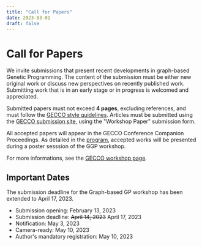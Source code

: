 ```yaml
---
title: "Call for Papers"
date: 2023-03-01
draft: false
---
```


# Call for Papers

We invite submissions that present recent developments in graph-based Genetic Programming. The content of the submission must be either new original work or discuss new perspectives on recently published work. Submitting work that is in an early stage or in progress is welcomed and appreciated.

Submitted papers must not exceed **4 pages**, excluding references, and must follow the [GECCO style guidelines](https://gecco-2023.sigevo.org/Paper-Submission-Instructions). Articles must be submitted using the [GECCO submission site](https://ssl.linklings.net/conferences/gecco/), using the "Workshop Paper" submission form.

All accepted papers will appear in the GECCO Conference Companion Proceedings. As detailed in the [program](https://graphgp.com/program/), accepted works will be presented during a poster sesssion of the GGP workshop.

For more informations, see the [GECCO workshop page](https://gecco-2023.sigevo.org/Call-for-Workshop-Papers).

## Important Dates

The submission deadline for the Graph-based GP workshop has been extended to April 17, 2023.

+ Submission opening: February 13, 2023
+ Submission deadline: ~~April 14, 2023~~ April 17, 2023
+ Notification: May 3, 2023
+ Camera-ready: May 10, 2023
+ Author's mandatory registration: May 10, 2023 
